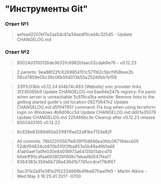 # "Инструменты Git"

### Ответ №1
> aefead2207ef7e2aa5dc81a34aedf0cad4c32545 - Update CHANGELOG.md

### Ответ №2
> 85024d3100126de36331c6982bfaac02cdab9e76 - v0.12.23

> 2 parents:
> 9ea88f22fc6269854151c571162c5bcf958bee2b
> 56cd7859e05c36c06b56d013b55a252d0bb7e158


> 33ff1c03bb v0.12.24
> b14b74c493 [Website] vmc provider links
> 3f235065b9 Update CHANGELOG.md
> 6ae64e247b registry: Fix panic when server is unreachable
> 5c619ca1ba website: Remove links to the getting started guide's old location
> 06275647e2 Update CHANGELOG.md
> d5f9411f51 command: Fix bug when using terraform login on Windows
> 4b6d06cc5d Update CHANGELOG.md
> dd01a35078 Update CHANGELOG.md
> 225466bc3e Cleanup after v0.12.23 release
> 85024d3100 v0.12.23

> 8c928e83589d90a031f811fae52a81be7153e82f

> All commits:
> 78b12205587fe839f10d946ea3fdc06719decb05
> 52dbf94834cb970b510f2fba853a5b49ad9b1a46
> 41ab0aef7a0fe030e84018973a64135b11abcd70
> 66ebff90cdfaa6938f26f908c7ebad8d547fea17
> 8364383c359a6b738a436d1b7745ccdce178df47


> 5ac311e2a91e381e2f52234668b49ba670aa0fe5 - Martin Atkins - Wed May 3 16:25:41 2017 -0700
